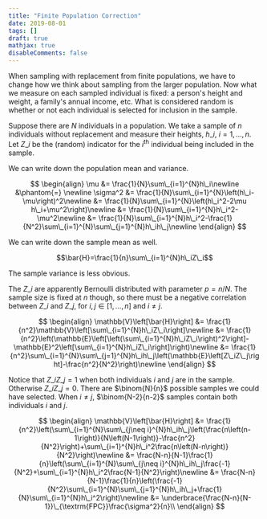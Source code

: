 ```yaml
---
title: "Finite Population Correction"
date: 2019-08-01
tags: []
draft: true
mathjax: true
disableComments: false
---
```


When sampling with replacement from finite populations, we have to change how we think about sampling from the larger population. Now what we measure on each sampled individual is fixed: a person's height and weight, a family's annual income, etc. What is considered random is whether or not each individual is selected for inclusion in the sample.

Suppose there are $N$ individuals in a population. We take a sample of $n$ individuals without replacement and measure their heights, $h\_i$, $i=1,\ldots,n$. Let $Z\_i$ be the (random) indicator for the $i^{\textrm{th}}$ individual being included in the sample.

We can write down the population mean and variance.

$$
\begin{align}
\mu &= \frac{1}{N}\sum\_{i=1}^{N}h\_i\newline
&\phantom{=} \newline
\sigma^2 &= \frac{1}{N}\sum\_{i=1}^{N}\left(h\_i-\mu\right)^2\newline
&= \frac{1}{N}\sum\_{i=1}^{N}\left(h\_i^2-2\mu h\_i+\mu^2\right)\newline
&= \frac{1}{N}\sum\_{i=1}^{N}h\_i^2-\mu^2\newline
&= \frac{1}{N}\sum\_{i=1}^{N}h\_i^2-\frac{1}{N^2}\sum\_{i=1}^{N}\sum\_{j=1}^{N}h\_ih\_j\newline
\end{align}
$$

We can write down the sample mean as well.

$$\bar{H}=\frac{1}{n}\sum\_{i=1}^{N}h\_iZ\_i$$

The sample variance is less obvious.

The $Z\_i$ are apparently Bernoulli distributed with parameter $p=n/N$. The sample size is fixed at $n$ though, so there must be a negative correlation between $Z\_i$ and $Z\_j$, for $i, j\in\left[1,\ldots,n\right]$ and $i\neq j$.

$$
\begin{align}
\mathbb{V}\left[\bar{H}\right] &= \frac{1}{n^2}\mathbb{V}\left[\sum\_{i=1}^{N}h\_iZ\_i\right]\newline
&= \frac{1}{n^2}\left(\mathbb{E}\left[\left(\sum\_{i=1}^{N}h\_iZ\_i\right)^2\right]-\mathbb{E}^2\left[\sum\_{i=1}^{N}h\_iZ\_i\right]\right)\newline
&= \frac{1}{n^2}\sum\_{i=1}^{N}\sum\_{j=1}^{N}h\_ih\_j\left(\mathbb{E}\left[Z\_iZ\_j\right]-\frac{n^2}{N^2}\right)\newline
\end{align}
$$

Notice that $Z\_iZ\_j=1$ when both individuals $i$ and $j$ are in the sample. Otherwise $Z\_iZ\_j=0$. There are $\binom{N}{n}$ possible samples we could have selected. When $i\neq j$, $\binom{N-2}{n-2}$ samples contain both individuals $i$ and $j$.

$$
\begin{align}
\mathbb{V}\left[\bar{H}\right] &= \frac{1}{n^2}\left(\sum\_{i=1}^{N}\sum\_{j\neq i}^{N}h\_ih\_j\left(\frac{n\left(n-1\right)}{N\left(N-1\right)}-\frac{n^2}{N^2}\right)+\sum\_{i=1}^{N}h\_i^2\frac{n\left(N-n\right)}{N^2}\right)\newline
&= \frac{N-n}{N-1}\frac{1}{n}\left(\sum\_{i=1}^{N}\sum\_{j\neq i}^{N}h\_ih\_j\frac{-1}{N^2}+\sum\_{i=1}^{N}h\_i^2\frac{N-1}{N^2}\right)\newline
&= \frac{N-n}{N-1}\frac{1}{n}\left(\frac{-1}{N^2}\sum\_{i=1}^{N}\sum\_{j=1}^{N}h\_ih\_j+\frac{1}{N}\sum\_{i=1}^{N}h\_i^2\right)\newline
&= \underbrace{\frac{N-n}{N-1}}\_{\textrm{FPC}}\frac{\sigma^2}{n}\\
\end{align}
$$
